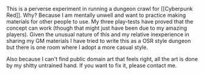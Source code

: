 This is a perverse experiment in running a dungeon crawl for [[Cyberpunk Red]]. Why? Because I am mentally unwell and want to practice making materials for other people to use. My three play-tests have proved that the concept can work (though that might just have been due to my amazing players). Given the unusual nature of this and my relative inexperience in sharing my GM materials I have tried to write this as a OSR style dungeon but there is one room where I adopt a more casual style.

Also because I can't find public domain art that feels right, all the art is done by my shitty untrained hand. If you want to fix it, please contact me.